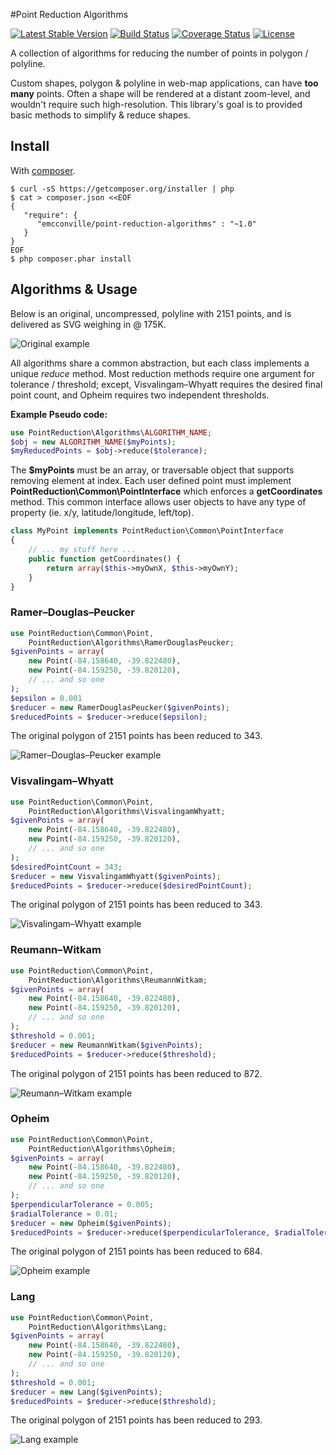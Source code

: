 #Point Reduction Algorithms

[![Latest Stable Version](https://poser.pugx.org/emcconville/point-reduction-algorithms/v/stable.svg)](https://packagist.org/packages/emcconville/point-reduction-algorithms)
[![Build Status](https://travis-ci.org/emcconville/point-reduction-algorithms.svg?branch=master)](https://travis-ci.org/emcconville/point-reduction-algorithms)
[![Coverage Status](https://img.shields.io/coveralls/emcconville/point-reduction-algorithms.svg)](https://coveralls.io/r/emcconville/point-reduction-algorithms?branch=master)
[![License](https://poser.pugx.org/emcconville/point-reduction-algorithms/license.svg)](https://packagist.org/packages/emcconville/point-reduction-algorithms)

A collection of algorithms for reducing the number of points in polygon / polyline.

Custom shapes, polygon & polyline in web-map applications, can have **too many**
points. Often a shape will be rendered at a distant zoom-level, and wouldn't
require such high-resolution. This library's goal is to provided basic methods
to simplify & reduce shapes.

## Install


With [composer](https://github.com/composer/composer).

    $ curl -sS https://getcomposer.org/installer | php
    $ cat > composer.json <<EOF
    {
       "require": {
          "emcconville/point-reduction-algorithms" : "~1.0"
       }
    }
    EOF
    $ php composer.phar install

## Algorithms & Usage

Below is an original, uncompressed, polyline with 2151 points, and is delivered
as SVG weighing in @ 175K.

![Original example](http://emcconville.com/point-reduction-algorithms/examples/dayton_original.svg)

All algorithms share a common abstraction, but each class implements a unique
*reduce* method. Most reduction methods require one argument for tolerance /
threshold; except, Visvalingam–Whyatt requires the desired final point count,
and Opheim requires two independent thresholds.

**Example Pseudo code:**

```php
use PointReduction\Algorithms\ALGORITHM_NAME;
$obj = new ALGORITHM_NAME($myPoints);
$myReducedPoints = $obj->reduce($tolerance);
```

The **$myPoints** must be an array, or traversable object that supports removing
element at index. Each user defined point must implement
**PointReduction\Common\PointInterface** which enforces a **getCoordinates**
method. This common interface allows user objects to have any type of property
(ie. x/y, latitude/longitude, left/top).

```php
class MyPoint implements PointReduction\Common\PointInterface
{
    // ... my stuff here ...
    public function getCoordinates() {
        return array($this->myOwnX, $this->myOwnY);
    }
}
```

### Ramer–Douglas–Peucker

```php
use PointReduction\Common\Point,
    PointReduction\Algorithms\RamerDouglasPeucker;
$givenPoints = array(
    new Point(-84.158640, -39.822480),
    new Point(-84.159250, -39.820120),
    // ... and so one
);
$epsilon = 0.001
$reducer = new RamerDouglasPeucker($givenPoints);
$reducedPoints = $reducer->reduce($epsilon);
```

The original polygon of 2151 points has been reduced to 343.

![Ramer–Douglas–Peucker example](http://emcconville.com/point-reduction-algorithms/examples/dayton_RamerDouglasPeucker.svg)

### Visvalingam–Whyatt

```php
use PointReduction\Common\Point,
    PointReduction\Algorithms\VisvalingamWhyatt;
$givenPoints = array(
    new Point(-84.158640, -39.822480),
    new Point(-84.159250, -39.820120),
    // ... and so one
);
$desiredPointCount = 343;
$reducer = new VisvalingamWhyatt($givenPoints);
$reducedPoints = $reducer->reduce($desiredPointCount);
```

The original polygon of 2151 points has been reduced to 343.

![Visvalingam–Whyatt example](http://emcconville.com/point-reduction-algorithms/examples/dayton_VisvalingamWhyatt.svg)

### Reumann–Witkam

```php
use PointReduction\Common\Point,
    PointReduction\Algorithms\ReumannWitkam;
$givenPoints = array(
    new Point(-84.158640, -39.822480),
    new Point(-84.159250, -39.820120),
    // ... and so one
);
$threshold = 0.001;
$reducer = new ReumannWitkam($givenPoints);
$reducedPoints = $reducer->reduce($threshold);
```

The original polygon of 2151 points has been reduced to 872.

![Reumann–Witkam example](http://emcconville.com/point-reduction-algorithms/examples/dayton_ReumannWitkam.svg)

### Opheim

```php
use PointReduction\Common\Point,
    PointReduction\Algorithms\Opheim;
$givenPoints = array(
    new Point(-84.158640, -39.822480),
    new Point(-84.159250, -39.820120),
    // ... and so one
);
$perpendicularTolerance = 0.005;
$radialTolerance = 0.01;
$reducer = new Opheim($givenPoints);
$reducedPoints = $reducer->reduce($perpendicularTolerance, $radialTolerance);
```

The original polygon of 2151 points has been reduced to 684.

![Opheim example](http://emcconville.com/point-reduction-algorithms/examples/dayton_Opheim.svg)

### Lang 

```php
use PointReduction\Common\Point,
    PointReduction\Algorithms\Lang;
$givenPoints = array(
    new Point(-84.158640, -39.822480),
    new Point(-84.159250, -39.820120),
    // ... and so one
);
$threshold = 0.001;
$reducer = new Lang($givenPoints);
$reducedPoints = $reducer->reduce($threshold);
```

The original polygon of 2151 points has been reduced to 293.

![Lang example](http://emcconville.com/point-reduction-algorithms/examples/dayton_Lang.svg)
